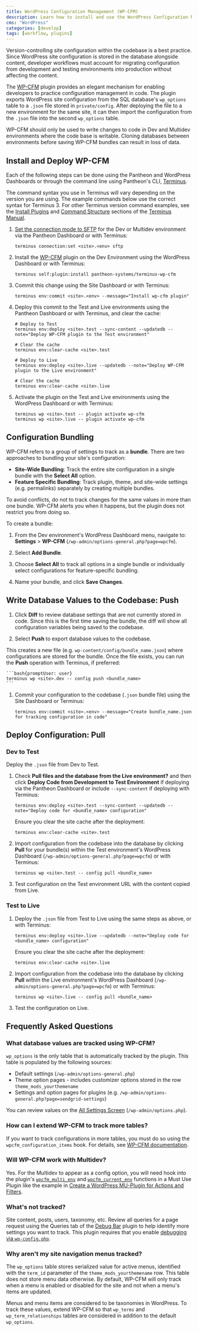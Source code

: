 ```yaml
---
title: WordPress Configuration Management (WP-CFM)
description: Learn how to install and use the WordPress Configuration Management plugin on your Pantheon WordPress site.
cms: "WordPress"
categories: [develop]
tags: [workflow, plugins]
---
```


Version-controlling site configuration within the codebase is a best practice. Since WordPress site configuration is stored in the database alongside content, developer workflows must account for migrating configuration from development and testing environments into production without affecting the content.

The [WP-CFM](https://wordpress.org/plugins/wp-cfm/) plugin provides an elegant mechanism for enabling developers to practice configuration management in code. The plugin exports WordPress site configuration from the SQL database's `wp_options` table to a `.json` file stored in `private/config`. After deploying the file to a new environment for the same site, it can then import the configuration from the `.json` file into the second `wp_options` table.

<Alert title="Note" type="info">

WP-CFM should only be used to write changes to code in Dev and Multidev environments where the code base is writable. Cloning databases between environments before saving WP-CFM bundles can result in loss of data.

</Alert>

## Install and Deploy WP-CFM

Each of the following steps can be done using the Pantheon and WordPress Dashboards or through the command line using Pantheon's CLI, [Terminus](/terminus).

The command syntax you use in Terminus will vary depending on the version you are using. The example commands below use the correct syntax for Terminus 3. For other Terminus version command examples, see the [Install Plugins](https://pantheon.io/docs/terminus/plugins#install-plugins) and [Command Structure](https://pantheon.io/docs/terminus/examples#command-structure) sections of the [Terminus Manual](https://pantheon.io/docs/terminus).

1. [Set the connection mode to SFTP](/sftp) for the Dev or Multidev environment via the Pantheon Dashboard or with Terminus:

    ```bash{promptUser: user}
    terminus connection:set <site>.<env> sftp
    ```

1. Install the [WP-CFM](https://wordpress.org/plugins/wp-cfm/) plugin on the Dev Environment using the WordPress Dashboard or with Terminus:

    ```bash{promptUser: user}
    terminus self:plugin:install pantheon-systems/terminus-wp-cfm
    ```

1. Commit this change using the Site Dashboard or with Terminus:

    ```bash{promptUser: user}
    terminus env:commit <site>.<env> --message="Install wp-cfm plugin"
    ```

1. Deploy this commit to the Test and Live environments using the Pantheon Dashboard or with Terminus, and clear the cache:

    ```bash{outputLines: 1}
    # Deploy to Test
    terminus env:deploy <site>.test --sync-content --updatedb --note="Deploy WP-CFM plugin to the Test environment"
  
    # Clear the cache
    terminus env:clear-cache <site>.test
  
    # Deploy to Live
    terminus env:deploy <site>.live --updatedb --note="Deploy WP-CFM plugin to the Live environment"
  
    # Clear the cache
    terminus env:clear-cache <site>.live
    ```

1. Activate the plugin on the Test and Live environments using the WordPress Dashboard or with Terminus:

    ```bash{promptUser: user}
    terminus wp <site>.test -- plugin activate wp-cfm
    terminus wp <site>.live -- plugin activate wp-cfm
    ```

## Configuration Bundling

WP-CFM refers to a group of settings to track as a **bundle**. There are two approaches to bundling your site's configuration:

- **Site-Wide Bundling**: Track the entire site configuration in a single bundle with the **Select All** option.
- **Feature Specific Bundling**: Track plugin, theme, and site-wide settings (e.g. permalinks) separately by creating multiple bundles.

<Alert title="Note" type="info">

To avoid conflicts, do not to track changes for the same values in more than one bundle. WP-CFM alerts you when it happens, but the plugin does not restrict you from doing so.

</Alert>

To create a bundle:

1. From the Dev environment's WordPress Dashboard menu, navigate to: **Settings** > **WP-CFM** (`/wp-admin/options-general.php?page=wpcfm`).

1. Select **Add Bundle**.

1. Choose **Select All** to track all options in a single bundle or individually select configurations for feature-specific bundling.

1. Name your bundle, and click **Save Changes**.

## Write Database Values to the Codebase: Push

1. Click **Diff** to review database settings that are not currently stored in code. Since this is the first time saving the bundle, the diff will show all configuration variables being saved to the codebase.

1. Select **Push** to export database values to the codebase.

  This creates a new file (e.g. `wp-content/config/bundle_name.json`) where configurations are stored for the bundle. Once the file exists, you can run the **Push** operation with Terminus, if preferred:

    ```bash{promptUser: user}
    terminus wp <site>.dev -- config push <bundle_name>
    ```

1. Commit your configuration to the codebase (`.json` bundle file) using the Site Dashboard or Terminus:

    ```bash{promptUser: user}
    terminus env:commit <site>.<env> --message="Create bundle_name.json for tracking configuration in code"
    ```

## Deploy Configuration: Pull

### Dev to Test

Deploy the `.json` file from Dev to Test.

1. Check **Pull files and the database from the Live environment?** and then click **Deploy Code from Development to Test Environment** if deploying via the Pantheon Dashboard or include `--sync-content` if deploying with Terminus:

    ```bash{promptUser: user}
    terminus env:deploy <site>.test --sync-content --updatedb --note="Deploy code for <bundle_name> configuration"
    ```
    Ensure you clear the site cache after the deployment:
    
    ```bash{promptUser: user}
    terminus env:clear-cache <site>.test
    ```
  
1. Import configuration from the codebase into the database by clicking **Pull** for your bundle(s) within the Test environment's WordPress Dashboard (`/wp-admin/options-general.php?page=wpcfm`) or with Terminus:

    ```bash{promptUser: user}
    terminus wp <site>.test -- config pull <bundle_name>
    ```

1. Test configuration on the Test environment URL with the content copied from Live.

### Test to Live

1. Deploy the `.json` file from Test to Live using the same steps as above, or with Terminus:

    ```bash{promptUser: user}
    terminus env:deploy <site>.live --updatedb --note="Deploy code for <bundle_name> configuration"
    ```
    
    Ensure you clear the site cache after the deployment:
    
    ```bash{promptUser: user}
    terminus env:clear-cache <site>.live
    ```

1. Import configuration from the codebase into the database by clicking **Pull** within the Live environment's WordPress Dashboard (`/wp-admin/options-general.php?page=wpcfm`) or with Terminus:

    ```bash{promptUser: user}
    terminus wp <site>.live -- config pull <bundle_name>
    ```

1. Test the configuration on Live.

## Frequently Asked Questions

### What database values are tracked using WP-CFM?

`wp_options` is the only table that is automatically tracked by the plugin. This table is populated by the following sources:

- Default settings (`/wp-admin/options-general.php`)
- Theme option pages - includes customizer options stored in the row `theme_mods_yourthemename`
- Settings and option pages for plugins (e.g. `/wp-admin/options-general.php?page=sendgrid-settings`)

You can review values on the [All Settings Screen](https://codex.wordpress.org/Option_Reference#All_Settings_Screen) (`/wp-admin/options.php`).

### How can I extend WP-CFM to track more tables?

If you want to track configurations in more tables, you must do so using the `wpcfm_configuration_items` hook. For details, see [WP-CFM documentation](https://forumone.github.io/wp-cfm/).

### Will WP-CFM work with Multidev?

Yes. For the Multidev to appear as a config option, you will need hook into the plugin's [`wpcfm_multi_env`](https://github.com/forumone/wp-cfm/wiki/Filters-Reference#wpcfm_multi_env) and [`wpcfm_current_env`](https://github.com/forumone/wp-cfm/wiki/Filters-Reference#wpcfm_current_env) functions in a Must Use Plugin like the example in [Create a WordPress MU-Plugin for Actions and Filters](/mu-plugin/#wp-cfm-compatibility).

### What's not tracked?

Site content, posts, users, taxonomy, etc. Review all queries for a page request using the Queries tab of the [Debug Bar](https://wordpress.org/plugins/debug-bar/) plugin to help identify more settings you want to track. This plugin requires that you enable [debugging via `wp-config.php`](/wp-config-php/#frequently-asked-questions).

### Why aren't my site navigation menus tracked?

The `wp_options` table stores serialized value for active menus, identified with the `term_id` parameter of the `theme_mods_yourthemename` row. This table does not store menu data otherwise. By default, WP-CFM will only track when a menu is enabled or disabled for the site and not when a menu's items are updated.

Menus and menu items are considered to be taxonomies in WordPress. To track these values, extend WP-CFM so that `wp_terms` and `wp_term_relationships` tables are considered in addition to the default `wp_options`.

